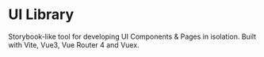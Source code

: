 # UI Library

Storybook-like tool for developing UI Components & Pages in isolation. Built with Vite, Vue3, Vue Router 4 and Vuex.
